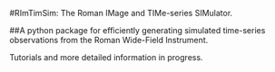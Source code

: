 #RImTimSim: The Roman IMage and TIMe-series SIMulator. 

##A python package for efficiently generating simulated time-series observations from the Roman Wide-Field Instrument.


Tutorials and more detailed information in progress.  
